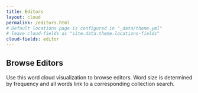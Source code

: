```yaml
---
title: Editors
layout: cloud
permalink: /editors.html
# Default locations page is configured in "_data/theme.yml"
# leave cloud-fields as "site.data.theme.locations-fields"
cloud-fields: editor
---
```


## Browse Editors

Use this word cloud visualization to browse editors.
Word size is determined by frequency and all words link to a corresponding collection search.

